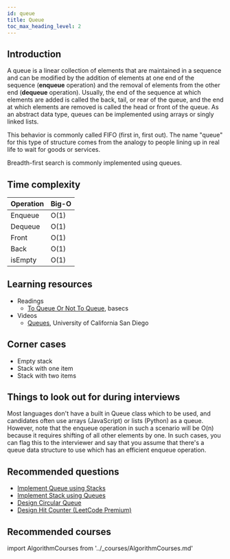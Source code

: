 ```yaml
---
id: queue
title: Queue
toc_max_heading_level: 2
---
```


## Introduction

A queue is a linear collection of elements that are maintained in a sequence and can be modified by the addition of elements at one end of the sequence (**enqueue** operation) and the removal of elements from the other end (**dequeue** operation). Usually, the end of the sequence at which elements are added is called the back, tail, or rear of the queue, and the end at which elements are removed is called the head or front of the queue. As an abstract data type, queues can be implemented using arrays or singly linked lists.

This behavior is commonly called FIFO (first in, first out). The name "queue" for this type of structure comes from the analogy to people lining up in real life to wait for goods or services.

Breadth-first search is commonly implemented using queues.

## Time complexity

| Operation | Big-O |
| --------- | ----- |
| Enqueue   | O(1)  |
| Dequeue   | O(1)  |
| Front     | O(1)  |
| Back      | O(1)  |
| isEmpty   | O(1)  |

## Learning resources

- Readings
  - [To Queue Or Not To Queue](https://medium.com/basecs/to-queue-or-not-to-queue-2653bcde5b04), basecs
- Videos
  - [Queues](https://www.coursera.org/lecture/data-structures/queues-EShpq), University of California San Diego

## Corner cases

- Empty stack
- Stack with one item
- Stack with two items

## Things to look out for during interviews

Most languages don't have a built in Queue class which to be used, and candidates often use arrays (JavaScript) or lists (Python) as a queue. However, note that the enqueue operation in such a scenario will be O(n) because it requires shifting of all other elements by one. In such cases, you can flag this to the interviewer and say that you assume that there's a queue data structure to use which has an efficient enqueue operation.

## Recommended questions

- [Implement Queue using Stacks](https://leetcode.com/problems/implement-queue-using-stacks)
- [Implement Stack using Queues](https://leetcode.com/problems/implement-queue-using-stacks)
- [Design Circular Queue](https://leetcode.com/problems/design-circular-queue)
- [Design Hit Counter (LeetCode Premium)](https://leetcode.com/problems/design-hit-counter)

## Recommended courses

import AlgorithmCourses from '../\_courses/AlgorithmCourses.md'

<AlgorithmCourses />
